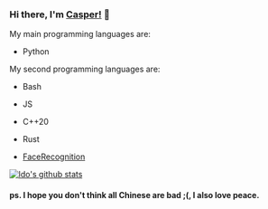 ### Hi there, I'm [Casper!](https://github.com/Casper-Z) 👋

My main programming languages are:

  - Python

My second programming languages are:

  - Bash
  - JS
  - C++20
  - Rust
  
  - [FaceRecognition](https://github.com/Casper-Z/projects/tree/remain-2022-FaceRecognition) 
  
[![Ido's github stats](https://github-readme-stats.vercel.app/api?username=Casper-Z)](https://github.com/anuraghazra/github-readme-stats)

#### ps. I hope you don't think all Chinese are bad ;(, I also love peace.